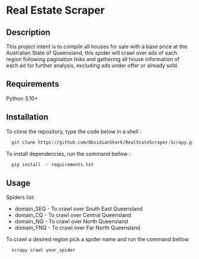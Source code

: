 # Real Estate Scraper



## Description
This project intent is to compile all houses for sale with a base price at the Australian State of Queensland, this spider will crawl over ads of each region following pagination links and gathering all house information of each ad for further analysis, excluding ads under offer or already sold. 

## Requirements

Python 3.10+


## Installation

To clone the repository, type the code below in a shell :

```bash
  git clone https://github.com/ObsidianShark/RealStateScraper-Scrapy.git  
```

To install dependencies, run the command bellow :

```bash
  pip install -r requirements.txt
```



## Usage

Spiders list:

* domain_SEQ - To crawl over South East Queensland
* domain_CQ - To crawl over Central Queensland
* domain_NQ - To crawl over North Queensland
* domain_FNQ - To crawl over Far North Queensland


To crawl a desired region pick a spider name and run the command bellow:

```bash
  scrapy crawl your_spider
```
